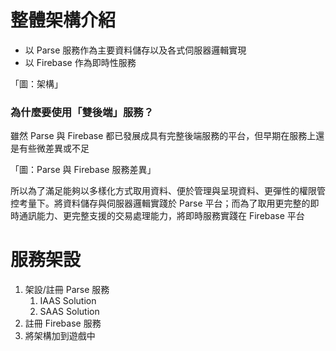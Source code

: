 # 整體架構介紹

* 以 Parse 服務作為主要資料儲存以及各式伺服器邏輯實現
* 以 Firebase 作為即時性服務

「圖：架構」

### 為什麼要使用「雙後端」服務？

雖然 Parse 與 Firebase 都已發展成具有完整後端服務的平台，但早期在服務上還是有些微差異或不足

「圖：Parse 與 Firebase 服務差異」

所以為了滿足能夠以多樣化方式取用資料、便於管理與呈現資料、更彈性的權限管控考量下。將資料儲存與伺服器邏輯實踐於 Parse 平台；而為了取用更完整的即時通訊能力、更完整支援的交易處理能力，將即時服務實踐在 Firebase 平台

# 服務架設

1. 架設/註冊 Parse 服務
   1. IAAS Solution
   2. SAAS Solution
2. 註冊 Firebase 服務
3. 將架構加到遊戲中



